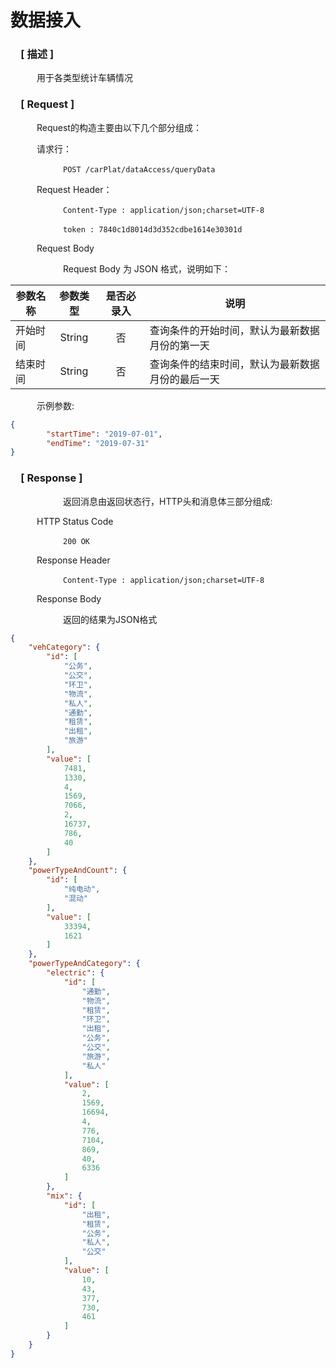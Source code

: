 # 数据接入

### &ensp;&ensp;[ 描述 ]

&ensp;&ensp;&ensp;&ensp;&ensp;&ensp;用于各类型统计车辆情况

### &ensp;&ensp;[ Request ]
&ensp;&ensp;&ensp;&ensp;&ensp;&ensp;Request的构造主要由以下几个部分组成：

&ensp;&ensp;&ensp;&ensp;&ensp;&ensp;请求行：

&ensp;&ensp;&ensp;&ensp;&ensp;&ensp;&ensp;&ensp;&ensp;&ensp;&ensp;&ensp;`POST /carPlat/dataAccess/queryData `

&ensp;&ensp;&ensp;&ensp;&ensp;&ensp;Request Header：

&ensp;&ensp;&ensp;&ensp;&ensp;&ensp;&ensp;&ensp;&ensp;&ensp;&ensp;&ensp;`Content-Type : application/json;charset=UTF-8`

&ensp;&ensp;&ensp;&ensp;&ensp;&ensp;&ensp;&ensp;&ensp;&ensp;&ensp;&ensp;`token : 7840c1d8014d3d352cdbe1614e30301d`

&ensp;&ensp;&ensp;&ensp;&ensp;&ensp;Request Body

&ensp;&ensp;&ensp;&ensp;&ensp;&ensp;&ensp;&ensp;&ensp;&ensp;&ensp;&ensp;Request Body 为 JSON 格式，说明如下：

参数名称|参数类型|是否必录入|说明
--|:--:|:--:|--
开始时间 | String | 否 | 查询条件的开始时间，默认为最新数据月份的第一天
结束时间 | String | 否 | 查询条件的结束时间，默认为最新数据月份的最后一天

&ensp;&ensp;&ensp;&ensp;&ensp;&ensp;示例参数:

``` json
{
        "startTime": "2019-07-01",
        "endTime": "2019-07-31"
}
```


### &ensp;&ensp;[ Response ]
&ensp;&ensp;&ensp;&ensp;&ensp;&ensp;&ensp;&ensp;&ensp;&ensp;&ensp;&ensp;返回消息由返回状态行，HTTP头和消息体三部分组成:

&ensp;&ensp;&ensp;&ensp;&ensp;&ensp;HTTP Status Code

&ensp;&ensp;&ensp;&ensp;&ensp;&ensp;&ensp;&ensp;&ensp;&ensp;&ensp;&ensp;`200 OK`

&ensp;&ensp;&ensp;&ensp;&ensp;&ensp;Response Header

&ensp;&ensp;&ensp;&ensp;&ensp;&ensp;&ensp;&ensp;&ensp;&ensp;&ensp;&ensp;`Content-Type : application/json;charset=UTF-8`

&ensp;&ensp;&ensp;&ensp;&ensp;&ensp;Response Body

&ensp;&ensp;&ensp;&ensp;&ensp;&ensp;&ensp;&ensp;&ensp;&ensp;&ensp;&ensp;返回的结果为JSON格式

``` json
{
    "vehCategory": {
        "id": [
            "公务",
            "公交",
            "环卫",
            "物流",
            "私人",
            "通勤",
            "租赁",
            "出租",
            "旅游"
        ],
        "value": [
            7481,
            1330,
            4,
            1569,
            7066,
            2,
            16737,
            786,
            40
        ]
    },
    "powerTypeAndCount": {
        "id": [
            "纯电动",
            "混动"
        ],
        "value": [
            33394,
            1621
        ]
    },
    "powerTypeAndCategory": {
        "electric": {
            "id": [
                "通勤",
                "物流",
                "租赁",
                "环卫",
                "出租",
                "公务",
                "公交",
                "旅游",
                "私人"
            ],
            "value": [
                2,
                1569,
                16694,
                4,
                776,
                7104,
                869,
                40,
                6336
            ]
        },
        "mix": {
            "id": [
                "出租",
                "租赁",
                "公务",
                "私人",
                "公交"
            ],
            "value": [
                10,
                43,
                377,
                730,
                461
            ]
        }
    }
}
```
